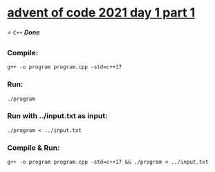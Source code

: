 # [advent of code 2021 day 1 part 1](https://adventofcode.com/2021/day/1)
:star: `C++` ***Done***
### Compile:
```
g++ -o program program.cpp -std=c++17
```
### Run:
```
./program
```
### Run with ../input.txt as input:
```
./program < ../input.txt
```
### Compile & Run:
```
g++ -o program program.cpp -std=c++17 && ./program < ../input.txt
```
